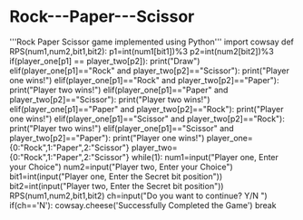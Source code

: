 # Rock---Paper---Scissor
'''Rock Paper Scissor game implemented using Python'''
import cowsay
def RPS(num1,num2,bit1,bit2):
    p1=int(num1[bit1])%3
    p2=int(num2[bit2])%3
    if(player_one[p1] == player_two[p2]):
        print("Draw")
    elif(player_one[p1]=="Rock" and player_two[p2]=="Scissor"):
        print("Player one wins!")
    elif(player_one[p1]=="Rock" and player_two[p2]=="Paper"):
        print("Player two wins!")
    elif(player_one[p1]=="Paper" and player_two[p2]=="Scissor"):
        print("Player two wins!")
    elif(player_one[p1]=="Paper" and player_two[p2]=="Rock"):
        print("Player one wins!")
    elif(player_one[p1]=="Scissor" and player_two[p2]=="Rock"):
        print("Player two wins!")
    elif(player_one[p1]=="Scissor" and player_two[p2]=="Paper"):
        print("Player one wins!")
player_one={0:"Rock",1:"Paper",2:"Scissor"}
player_two={0:"Rock",1:"Paper",2:"Scissor"}
while(1):
    num1=input("Player one, Enter your Choice")
    num2=input("Player two, Enter your Choice")
    bit1=int(input("Player one, Enter the Secret bit position"))
    bit2=int(input("Player two, Enter the Secret bit position"))
    RPS(num1,num2,bit1,bit2)
    ch=input("Do you want to continue? Y/N ")
    if(ch=='N'):
        cowsay.cheese('Successfully Completed the Game')
        break
